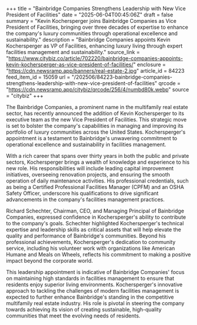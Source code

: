 +++
title = "Bainbridge Companies Strengthens Leadership with New Vice President of Facilities"
date = "2025-06-04T00:45:06Z"
draft = false
summary = "Kevin Kochersperger joins Bainbridge Companies as Vice President of Facilities, bringing over three decades of expertise to enhance the company's luxury communities through operational excellence and sustainability."
description = "Bainbridge Companies appoints Kevin Kochersperger as VP of Facilities, enhancing luxury living through expert facilities management and sustainability."
source_link = "https://www.citybiz.co/article/702220/bainbridge-companies-appoints-kevin-kochersperger-as-vice-president-of-facilities/"
enclosure = "https://cdn.newsramp.app/banners/real-estate-2.jpg"
article_id = 84223
feed_item_id = 15059
url = "/202506/84223-bainbridge-companies-strengthens-leadership-with-new-vice-president-of-facilities"
qrcode = "https://cdn.newsramp.app/citybiz/qrcode/256/4/numbd80k.webp"
source = "citybiz"
+++

<p>The Bainbridge Companies, a prominent name in the multifamily real estate sector, has recently announced the addition of Kevin Kochersperger to its executive team as the new Vice President of Facilities. This strategic move is set to bolster the company's capabilities in managing and improving its portfolio of luxury communities across the United States. Kochersperger's appointment is a testament to Bainbridge's unwavering commitment to operational excellence and sustainability in facilities management.</p><p>With a rich career that spans over thirty years in both the public and private sectors, Kochersperger brings a wealth of knowledge and experience to his new role. His responsibilities will include leading capital improvement initiatives, overseeing renovation projects, and ensuring the smooth operation of daily maintenance activities. His professional credentials, such as being a Certified Professional Facilities Manager (CPFM) and an OSHA Safety Officer, underscore his qualifications to drive significant advancements in the company's facilities management practices.</p><p>Richard Schechter, Chairman, CEO, and Managing Principal of Bainbridge Companies, expressed confidence in Kochersperger's ability to contribute to the company's goals. Schechter highlighted Kochersperger's technical expertise and leadership skills as critical assets that will help elevate the quality and performance of Bainbridge's communities. Beyond his professional achievements, Kochersperger's dedication to community service, including his volunteer work with organizations like American Humane and Meals on Wheels, reflects his commitment to making a positive impact beyond the corporate world.</p><p>This leadership appointment is indicative of Bainbridge Companies' focus on maintaining high standards in facilities management to ensure that residents enjoy superior living environments. Kochersperger's innovative approach to tackling the challenges of modern facilities management is expected to further enhance Bainbridge's standing in the competitive multifamily real estate industry. His role is pivotal in steering the company towards achieving its vision of creating sustainable, high-quality communities that meet the evolving needs of residents.</p>